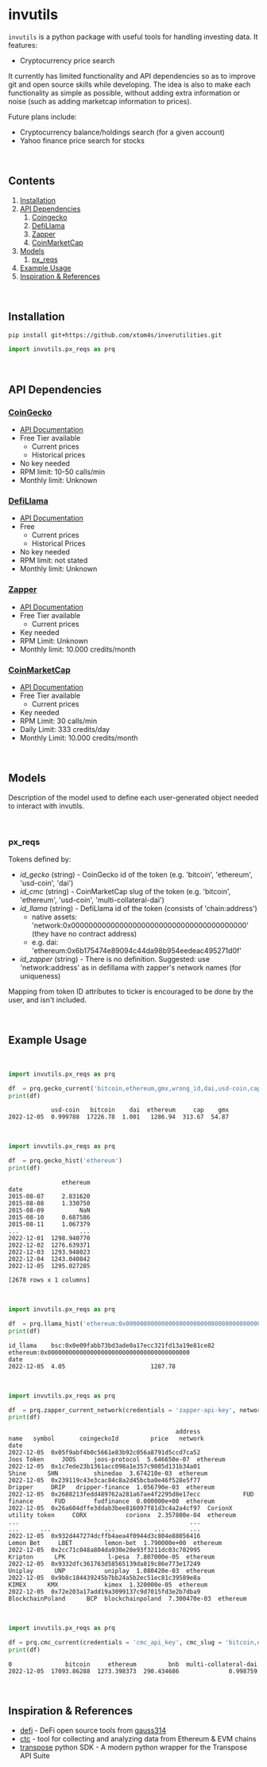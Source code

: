 # invutils

`invutils` is a python package with useful tools for handling investing data. It features:
- Cryptocurrency price search

It currently has limited functionality and API dependencies so as to improve git and open source skills while developing. The idea is also to make each functionality as simple as possible, without adding extra information or noise (such as adding marketcap information to prices).

Future plans include:
- Cryptocurrency balance/holdings search (for a given account)
- Yahoo finance price search for stocks

<br>

## Contents

1. [Installation](#installation)
2. [API Dependencies](#api-dependencies)
	1. [Coingecko](#coingecko)
	2. [DefiLlama](#defillama)
	3. [Zapper](#zapper)
	4. [CoinMarketCap](#coinmarketcap)
3. [Models](#models)
	1. [px_reqs](#px_reqs)
4. [Example Usage](#example-usage)
5. [Inspiration & References](#inspiration--references)

<br>

## Installation

```sh
pip install git+https://github.com/xtom4s/inverutilities.git
```

```python
import invutils.px_reqs as prq
```

<br>

## API Dependencies

### [CoinGecko](https://www.coingecko.com/)
- [API Documentation](https://www.coingecko.com/en/api/documentation)
- Free Tier available
	- Current prices
	- Historical prices
- No key needed
- RPM limit: 10-50 calls/min
- Monthly limit: Unknown

### [DefiLlama](https://defillama.com/)
- [API Documentation](https://defillama.com/docs/api)
- Free
	- Current prices
	- Historical Prices
- No key needed
- RPM limit: not stated
- Monthly limit: Unknown

### [Zapper](https://zapper.fi/)
- [API Documentation](https://studio.zapper.fi/docs/apis/getting-started)
- Free Tier available
	- Current prices
- Key needed
- RPM Limit: Unknown
- Monthly limit: 10.000 credits/month

### [CoinMarketCap](https://coinmarketcap.com/)
- [API Documentation](https://coinmarketcap.com/api/)
- Free Tier available
	- Current prices
- Key needed
- RPM Limit: 30 calls/min
- Daily Limit: 333 credits/day
- Monthly Limit: 10.000 credits/month

<br>

## Models
Description of the model used to define each user-generated object needed to interact with invutils.

<br>

### px_reqs
Tokens defined by:
- _id_gecko_ (string) - CoinGecko id of the token (e.g. 'bitcoin', 'ethereum', 'usd-coin', 'dai')
- _id_cmc_ (string) - CoinMarketCap slug of the token (e.g. 'bitcoin', 'ethereum', 'usd-coin', 'multi-collateral-dai')
- _id_llama_ (string) - DefiLlama id of the token (consists of 'chain:address')
	- native assets: 'network:0x0000000000000000000000000000000000000000' (they have no contract address)
	- e.g. dai: 'ethereum:0x6b175474e89094c44da98b954eedeac495271d0f'
- _id_zapper_ (string) - There is no definition. Suggested: use 'network:address' as in defillama with zapper's network names (for uniqueness)

Mapping from token ID attributes to ticker is encouraged to be done by the user, and isn't included.

<br>

## Example Usage

<br>

```python
import invutils.px_reqs as prq

df  = prq.gecko_current('bitcoin,ethereum,gmx,wrong_id,dai,usd-coin,cap')
print(df)
```
```text
            usd-coin   bitcoin    dai  ethereum     cap    gmx
2022-12-05  0.999788  17226.78  1.001   1286.94  313.67  54.87
```

<br>

```python
import invutils.px_reqs as prq

df  = prq.gecko_hist('ethereum')
print(df)
```
```text
               ethereum
date                   
2015-08-07     2.831620
2015-08-08     1.330750
2015-08-09          NaN
2015-08-10     0.687586
2015-08-11     1.067379
...                 ...
2022-12-01  1298.940770
2022-12-02  1276.639371
2022-12-03  1293.948023
2022-12-04  1243.040842
2022-12-05  1295.027285

[2678 rows x 1 columns]
```

<br>

```python
import invutils.px_reqs as prq

df  = prq.llama_hist('ethereum:0x0000000000000000000000000000000000000000,bsc:0x0e09fabb73bd3ade0a17ecc321fd13a19e81ce82')
print(df)
```
```text
id_llama	bsc:0x0e09fabb73bd3ade0a17ecc321fd13a19e81ce82	ethereum:0x0000000000000000000000000000000000000000
date		
2022-12-05	4.05						1287.78
```

<br>

```python
import invutils.px_reqs as prq

df  = prq.zapper_current_network(credentials = 'zapper-api-key', network = 'ethereum')
print(df)
```
```text
                                               address                   name	symbol       coingeckoId         price   network  
date                                                                            
2022-12-05  0x05f9abf4b0c5661e83b92c056a8791d5ccd7ca52             Joos Token	  JOOS     joos-protocol  5.646650e-07  ethereum
2022-12-05  0x1c7ede23b1361acc098a1e357c9085d131b34a01                  Shine	   SHN          shinedao  3.674210e-03  ethereum
2022-12-05  0x239119c43e3cac84c8a2d45bcba0e46f528e5f77                Dripper	  DRIP   dripper-finance  1.056790e-03  ethereum
2022-12-05  0x2688213fedd489762a281a67ae4f2295d8e17ecc            FUD finance	   FUD        fudfinance  0.000000e+00  ethereum
2022-12-05  0x26a604dffe3ddab3bee816097f81d3c4a2a4cf97  CorionX utility token	  CORX           corionx  2.357800e-04  ethereum
...                                                ...                    ...	   ...               ...           ...       ...
2022-12-05  0x932d447274dcffb4aea4f0944d3c804e88056416              Lemon Bet	  LBET         lemon-bet  1.790000e+00  ethereum
2022-12-05  0x2cc71c048a804da930e28e93f3211dc03c702995                Kripton	   LPK            l-pesa  7.807000e-05  ethereum
2022-12-05  0x9332dfc361763d58565139da819c86e773e17249                Uniplay	   UNP           uniplay  1.080420e-03  ethereum
2022-12-05  0x9b8c184439245b7bb24a5b2ec51ec81c39589e8a                  KIMEX	   KMX             kimex  1.320000e-05  ethereum
2022-12-05  0x72e203a17add19a3099137c9d7015fd3e2b7dba9       BlockchainPoland	   BCP  blockchainpoland  7.300470e-03  ethereum
```

<br>

```python
import invutils.px_reqs as prq

df = prq.cmc_current(credentials = 'cmc_api_key', cmc_slug = 'bitcoin,ethereum,bnb,multi-collateral-dai')
print(df)
```
```text
0               bitcoin     ethereum         bnb  multi-collateral-dai
2022-12-05  17093.86288  1273.398373  290.434686              0.998759
```

<br>

## Inspiration & References

- [defi](https://github.com/gauss314/defi) - DeFi open source tools from [gauss314](https://github.com/gauss314)
- [ctc](https://github.com/fei-protocol/checkthechain) - tool for collecting and analyzing data from Ethereum & EVM chains
- [transpose](https://github.com/TransposeData/transpose-python-sdk) python SDK - A modern python wrapper for the Transpose API Suite
